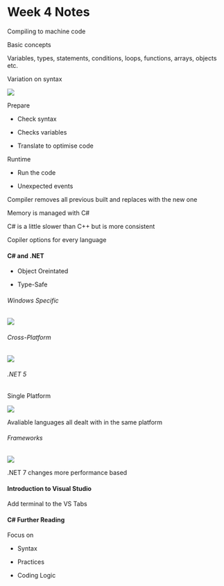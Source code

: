 # Week 4 Notes

Compiling to machine code

Basic concepts

Variables, types, statements, conditions, loops, functions, arrays, objects etc.

Variation on syntax

![](file:///C:/Users/Glen%20Smith/Desktop/Week%203/Screenshots/13_03_2023/C%23_Party.png)

Prepare

- Check syntax

- Checks variables

- Translate to optimise code

Runtime

- Run the code

- Unexpected events



Compiler removes all previous built and replaces with the new one

Memory is managed with C#

C# is a little slower than C++ but is more consistent 

Copiler options for every language

#### C# and .NET

- Object Oreintated

- Type-Safe



###### Windows Specific



![](file:///C:/Users/Glen%20Smith/Desktop/Week%203/Screenshots/13_03_2023/.NET.png)

###### Cross-Platform

![](file:///C:/Users/Glen%20Smith/Desktop/Week%203/Screenshots/13_03_2023/.NET%20Core.png)

###### .NET 5

Single Platform 

![](file:///C:/Users/Glen%20Smith/Desktop/Week%203/Screenshots/13_03_2023/.NET%20Structure.png)

Avaliable languages all dealt with in the same platform



###### Frameworks

![](file:///C:/Users/Glen%20Smith/Desktop/Week%203/Screenshots/13_03_2023/.NET%20Platforms.png)

.NET 7 changes more performance based

#### Introduction to Visual Studio

Add terminal to the VS Tabs



#### C# Further Reading

Focus on

- Syntax

- Practices

- Coding Logic


